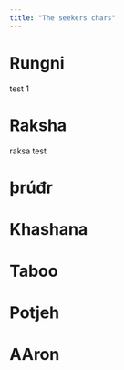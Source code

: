 ```yaml
---
title: "The seekers chars"
---
```

# Rungni
test 1


# Raksha

raksa test
# þrúđr

# Khashana

# Taboo

# Potjeh

# AAron
